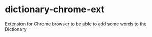 # dictionary-chrome-ext
Extension for Chrome browser to be able to add some words to the Dictionary
